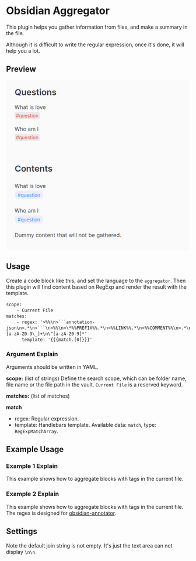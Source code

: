 # Obsidian Aggregator

This plugin helps you gather information from files, and make a summary in the file.

Although it is difficult to write the regular expression, once it's done, it will help you a lot.

## Preview

![preview](docs/preview.png)

## Usage

Create a code block like this, and set the language to the `aggregator`. Then this plugin will find content based on RegExp and render the result with the template.

````aggregator
scope:
    - Current File
matches:
    - regex: '>%%\n>```annotation-json\n>.*\n>```\n>%%\n>\*%%PREFIX%%.*\n>%%LINK%%.*\n>%%COMMENT%%\n>.*\n>%%TAGS%%\n>\#[a-zA-Z0-9\_]+\n\^[a-zA-Z0-9]*'
      template: '{{{match.[0]}}}'
````

### Argument Explain

Arguments should be written in YAML.

**scope:** (list of strings) Define the search scope, which can be folder name, file name or the file path in the vault. `Current File` is a reserved keyword.

**matches:** (list of matches)

**match**

-   regex: Regular expression.
-   template: Handlebars template. Available data: `match`, type: `RegExpMatchArray`.

## Example Usage

### Example 1 Explain

This example shows how to aggregate blocks with tags in the current file.

### Example 2 Explain

This example shows how to aggregate blocks with tags in the current file. The regex is designed for [obsidian-annotator](https://github.com/elias-sundqvist/obsidian-annotator).

## Settings

Note the default join string is not empty. It's just the text area can not display `\n\n`.
